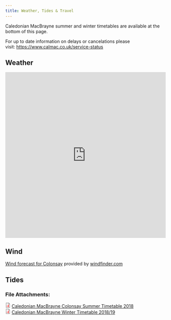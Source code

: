```yaml
---
title: Weather, Tides & Travel
---
```


Caledonian MacBrayne summer and winter timetables are available at the bottom of this page.

For up to date information on delays or cancelations please visit: <a href="https://www.calmac.co.uk/service-status">https://www.calmac.co.uk/service-status</a>
    
## Weather

<div class="shortcode-block"><div style="width: auto; overflow:hidden;"><iframe style="display: block;" src="https://cdnres.willyweather.co.uk/widget/loadView.html?id=2759" width="100%" height="520" frameborder="0"  scrolling="no"></iframe><a style="z-index: 1;text-indent: -9999em;margin: -20px 0 0 0;position: relative;height: 20px;display: block" href="https://www.willyweather.co.uk/st/argyll-and-bute/colonsay----eilean-olmsa.html" rel="nofollow">Today's weather in Colonsay--Eilean Olmsa</a></div></div>

## Wind

<div class="shortcode-block"><script type="text/javascript" src="https://www.windfinder.com/widget/forecast/js/colonsay_airport?unit_wave=m&unit_rain=mm&unit_temperature=c&unit_wind=kts&days=4&show_day=0"></script><noscript><a rel='nofollow' href='https://www.windfinder.com/forecast/colonsay_airport?utm_source=forecast&utm_medium=web&utm_campaign=homepageweather&utm_content=noscript-forecast'>Wind forecast for Colonsay</a> provided by <a rel='nofollow' href='https://www.windfinder.com?utm_source=forecast&utm_medium=web&utm_campaign=homepageweather&utm_content=noscript-logo'>windfinder.com</a></noscript></div>

## Tides

<div class="shortcode-block"><script type="text/javascript">
var tt_border = '4px solid #A7CA92';
var tt_bgnd   = '#ffffff; padding:10px';
var tt_width  = '200px';
var tt_height  = 'auto';
var tt_font_h2 = 'bold 18px sans-serif';
var tt_font_h3 = 'bold 14px sans-serif';	
var tt_font = 'normal 14px arial,sans-serif';
var tt_font2 = 'bold 16px arial,sans-serif';
var tt_corner = '10px';
</script> 
<script src="https://www.tidetimes.org.uk/scalasaig-tide-times.js" type="text/javascript"></script></div>
<div class="field field-name-field-fileattachments field-type-file field-label-above clearfix">
      <div class="field-label"><h3>File Attachments:&nbsp;</h3></div>
    <div class="field-items">
          <div class="field-item even"><span class="file"><img class="file-icon" alt="PDF icon" title="application/pdf" src="/images/application-pdf.png" /> <a href="/downloads/Download_the_summer_2018_timetable_10_Oban_-_Colonsay_-_Port_Askaig_-_Kennacraig.pdf" type="application/pdf; length=57669" title="Download_the_summer_2018_timetable_10_Oban_-_Colonsay_-_Port_Askaig_-_Kennacraig.pdf">Caledonian MacBrayne Colonsay Summer Timetable 2018</a></span></div>
          <div class="field-item odd"><span class="file"><img class="file-icon" alt="PDF icon" title="application/pdf" src="/images/application-pdf.png" /> <a href="/downloads/WTT_T10_v2_07052018.pdf" type="application/pdf; length=57284" title="WTT_T10_v2_07052018.pdf">Caledonian MacBrayne Winter Timetable 2018/19</a></span>